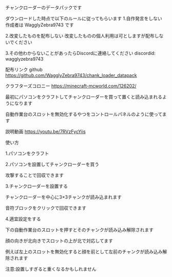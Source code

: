 チャンクローダーのデータパックです

ダウンロードした時点で以下のルールに従ってもらいます
1.自作発言をしない
作成者は WagglyZebra9743 です

2.改変したものを配布しない
改変したものの個人利用は可としますが配布しないでください

3.その他わからないことがあったらDiscordに連絡してください
discordid: wagglyzebra9743

配布リンク
github
https://github.com/WagglyZebra9743/chank_loader_datapack

クラフターズコロニー
https://minecraft-mcworld.com/126202/

最初にパソコンをクラフトしてチャンクローダーを買って置くと読み込まれるようになります

自動作業台のスロットを無効化するやつをコントロールパネルのように使ってます

説明動画 https://youtu.be/7RVzFycYiis

使い方

1.パソコンをクラフト

2.パソコンを設置してチャンクローダーを買う

攻撃することで回収できます

3.チャンクローダーを設置する

チャンクローダーを中心に3×3チャンクが読み込まれます

音符ブロックをクリックで回収できます

4.適宜設定をする

下の自動作業台のスロットを押すとそのチャンクが読み込み解除されます

顔の向きが北向きでスロットの上が北で対応してます

例えば左上のスロットを無効化すると顔を前として左前のチャンクが読み込み解除されます

注意:設置しすぎると重くなるかもしれません
